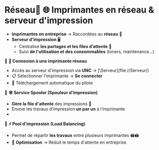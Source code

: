 # Réseau📌 **🌐 Imprimantes en réseau & serveur d'impression**

- **Imprimantes en entreprise** → Raccordées au **réseau** 📡
- **Serveur d'impression** 🖥️
  - Centralise **les partages et les files d’attente** 📑
  - Suivi **de l'utilisation et des consommables** (toners, maintenance...)



📌 **🔗 Connexion à une imprimante réseau**

- Accès au serveur d'impression via **UNC** → [\Serveur\](file://Serveur/)
- 📋 Sélectionner l’imprimante → **Se connecter**
- 🔄 Téléchargement automatique du pilote



📌 **🛠️ Service Spooler (Spouleur d’impression)**

- **Gère la file d'attente** des impressions 📄
- Envoie les travaux d’impression **un par un** à l’imprimante
- 

📌 **⚡ Pool d’impression (Load Balancing)**

- Permet de répartir **les travaux** entre plusieurs imprimantes 🖨️🖨️
- 🚀 **Optimisation** → Réduit le temps d'attente en entreprise
